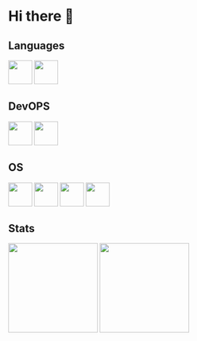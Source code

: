 # Hi there 👋

## Languages
<div>
  <a href="https://en.wikipedia.org/wiki/C_(programming_language)"><img height=48 src="https://cdn.jsdelivr.net/gh/devicons/devicon@latest/icons/c/c-original.svg" /></a>
  <a href="https://isocpp.org"><img height=48 src="https://cdn.jsdelivr.net/gh/devicons/devicon@latest/icons/cplusplus/cplusplus-original.svg" /></a>
</div>

## DevOPS
<div>
  <a href="https://traefik.io/traefik/"><img height=48 src="https://cdn.jsdelivr.net/gh/devicons/devicon@latest/icons/traefikproxy/traefikproxy-original.svg" /></a>
  <a href="https://nginx.org"><img height=48 src="https://cdn.jsdelivr.net/gh/devicons/devicon@latest/icons/nginx/nginx-original.svg" /></a>
</div>

## OS
<div>
  <a href="https://nixos.org"><img height=48 src="https://cdn.jsdelivr.net/gh/devicons/devicon@latest/icons/nixos/nixos-original.svg" /></a>
  <a href="https://windows.com"><img height=48 src="https://cdn.jsdelivr.net/gh/devicons/devicon@latest/icons/windows11/windows11-original.svg" /></a>
  <a href="https://www.proxmox.com"><img height=48 src="https://www.proxmox.com/favicon.svg"></a>
  <a><img height=48 src="https://cdn.jsdelivr.net/gh/devicons/devicon@latest/icons/ubuntu/ubuntu-original.svg"></a>
</div>

## Stats
<picture>
  <source
    height=180
    srcset="https://github-readme-stats.vercel.app/api?username=keyzox71&show_icons=true&theme=dark&show=prs_merged&hide=prs"
    media="(prefers-color-scheme: dark)"
  />
  <source
    height=180
    srcset="https://github-readme-stats.vercel.app/api?username=keyzox71&show_icons=true&show=prs_merged&hide=prs"
    media="(prefers-color-scheme: light), (prefers-color-scheme: no-preference)"
  />
  <img height=180 src="https://github-readme-stats.vercel.app/api?username=keyzox71&show_icons=true" />
</picture>
<picture>
  <source
    height=180
    srcset="https://github-readme-stats.vercel.app/api/top-langs/?username=keyzox71&layout=compact&theme=dark&size_weight=0.5&count_weight=0.5"
    media="(prefers-color-scheme: dark)"
  />
  <source
    height=180
    srcset="https://github-readme-stats.vercel.app/api/top-langs/?username=keyzox71&layout=compact&size_weight=0.5&count_weight=0.5"
    media="(prefers-color-scheme: light), (prefers-color-scheme: no-preference)"
  />
  <img height=180 src="https://github-readme-stats.vercel.app/api/top-langs/?username=keyzox71&layout=compact&size_weight=0.5&count_weight=0.5" />
</picture>
